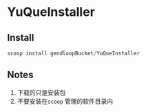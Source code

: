# YuQueInstaller

## Install

```powershell
scoop install gendloopBucket/YuQueInstaller
```

## Notes

1. 下载的只是安装包
2. 不要安装在`scoop` 管理的软件目录内
